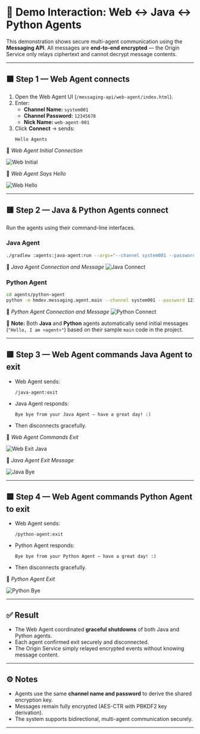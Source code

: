 # 🤖 Demo Interaction: Web ↔ Java ↔ Python Agents

This demonstration shows secure multi-agent communication using the **Messaging API**.
All messages are **end-to-end encrypted** — the Origin Service only relays ciphertext and cannot decrypt message contents.

---

## 🟩 Step 1 — Web Agent connects

1. Open the Web Agent UI (`/messaging-api/web-agent/index.html`).
2. Enter:
   - **Channel Name:** `system001`
   - **Channel Password:** `12345678`
   - **Nick Name:** `web-agent-001`
3. Click **Connect** → sends:
   ```
   Hello Agents
   ```

📸 *Web Agent Initial Connection*

![Web Initial](docs/images/web-initial.png)

📸 *Web Agent Says Hello*

![Web Hello](docs/images/web-connect-and-say-hello.png)

---

## 🟨 Step 2 — Java & Python Agents connect

Run the agents using their command-line interfaces.

### Java Agent
```bash
./gradlew :agents:java-agent:run --args="--channel system001 --password 12345678 --agent-name java-agent001"
```

📸 *Java Agent Connection and Message*
![Java Connect](docs/images/java-connect-and-say-hello.png)

### Python Agent
```bash
cd agents/python-agent
python -m hmdev.messaging.agent.main --channel system001 --password 12345678 --agent-name python-agent-001
```

📸 *Python Agent Connection and Message*
![Python Connect](docs/images/python-connect-and-say-hello.png)

📝 **Note:**
Both **Java** and **Python** agents automatically send initial messages (`"Hello, I am <agent>"`)
based on their sample `main` code in the project.

---

## 🟥 Step 3 — Web Agent commands Java Agent to exit

- Web Agent sends:
  ```
  /java-agent:exit
  ```
- Java Agent responds:
  ```
  Bye bye from your Java Agent — have a great day! :)
  ```
- Then disconnects gracefully.

📸 *Web Agent Commands Exit*

![Web Exit Java](docs/images/web-ask-agents-to-exit.png)

📸 *Java Agent Exit Message*

![Java Bye](docs/images/java-say-bye-and-exit.png)

---

## 🟦 Step 4 — Web Agent commands Python Agent to exit

- Web Agent sends:
  ```
  /python-agent:exit
  ```
- Python Agent responds:
  ```
  Bye bye from your Python Agent — have a great day! :)
  ```
- Then disconnects gracefully.

📸 *Python Agent Exit*

![Python Bye](docs/images/python-say-bye-and-exit.png)

---

## ✅ Result

- The Web Agent coordinated **graceful shutdowns** of both Java and Python agents.
- Each agent confirmed exit securely and disconnected.
- The Origin Service simply relayed encrypted events without knowing message content.

---

## ⚙️ Notes

- Agents use the same **channel name and password** to derive the shared encryption key.
- Messages remain fully encrypted (AES-CTR with PBKDF2 key derivation).
- The system supports bidirectional, multi-agent communication securely.

---
